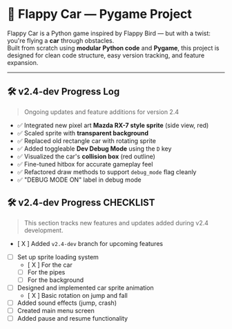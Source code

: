 # 🚗 Flappy Car — Pygame Project

Flappy Car is a Python game inspired by Flappy Bird — but with a twist: you're flying a **car** through obstacles.  
Built from scratch using **modular Python code** and **Pygame**, this project is designed for clean code structure, easy version tracking, and feature expansion.

---

## 🛠 v2.4-dev Progress Log

> Ongoing updates and feature additions for version 2.4

- ✅ Integrated new pixel art **Mazda RX-7 style sprite** (side view, red)
- ✅ Scaled sprite with **transparent background** 
- ✅ Replaced old rectangle car with rotating sprite
- ✅ Added toggleable **Dev Debug Mode** using the `D` key
- ✅ Visualized the car's **collision box** (red outline)
- ✅ Fine-tuned hitbox for accurate gameplay feel
- ✅ Refactored draw methods to support `debug_mode` flag cleanly
- ✅ "DEBUG MODE ON" label in debug mode

## 🛠 v2.4-dev Progress CHECKLIST

> This section tracks new features and updates added during v2.4 development.

- [ X ] Added `v2.4-dev` branch for upcoming features
- [ ] Set up sprite loading system
    - [ X ] For the car
    - [ ] For the pipes
    - [ ] For the background
- [ ] Designed and implemented car sprite animation
    - [ X ] Basic rotation on jump and fall
- [ ] Added sound effects (jump, crash)
- [ ] Created main menu screen
- [ ] Added pause and resume functionality